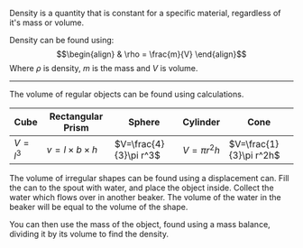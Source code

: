 Density is a quantity that is constant for a specific material, regardless of it's mass or volume. 

Density can be found using:
$$\begin{align}
 & \rho = \frac{m}{V}
\end{align}$$
Where $\rho$ is density, $m$ is the mass and $V$ is volume.

___
The volume of regular objects can be found using calculations.

| Cube    | Rectangular Prism     | Sphere                 | Cylinder     | Cone                    |
| ------- | --------------------- | ---------------------- | ------------ | ----------------------- |
| $V=l^3$ | $v=l\times b\times h$ | $V=\frac{4}{3}\pi r^3$ | $V=\pi r^2h$ | $V=\frac{1}{3}\pi r^2h$ |

The volume of irregular shapes can be found using a displacement can. Fill the can to the spout with water, and place the object inside. Collect the water which flows over in another beaker. The volume of the water in the beaker will be equal to the volume of the shape. 

You can then use the mass of the object, found using a mass balance, dividing it by its volume to find the density.